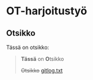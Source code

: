 # OT-harjoitustyö

## Otsikko
Tässä on otsikko:
> **Tässä** on **O**tsikko
>
> ~~Otsikko~~
[gitlog.txt](https://github.com/JoniMurri/ot-harjoitustyo/blob/main/laskarit/viikko1/gitlog.txt)
> 
